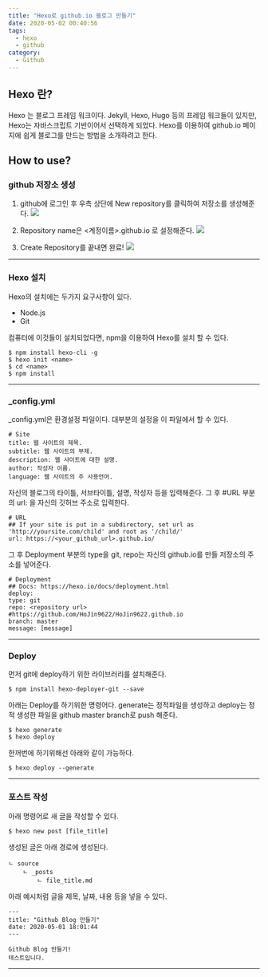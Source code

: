 ```yaml
---
title: "Hexo로 github.io 블로그 만들기"
date: 2020-05-02 00:40:56
tags:
  - hexo
  - github
category:
  - Github
---
```


<h2>Hexo 란?</h2>

Hexo 는 블로그 프레임 워크이다.
Jekyll, Hexo, Hugo 등의 프레임 워크들이 있지만, Hexo는 자바스크립트 기반이어서 선택하게 되었다.
Hexo를 이용하여 github.io 페이지에 쉽게 블로그를 만드는 방법을 소개하려고 한다.

<h2>How to use?</h2>

<h3>github 저장소 생성</h3>

1. github에 로그인 후 우측 상단에 New repository를 클릭하여 저장소를 생성해준다.
   <img src="http://drive.google.com/uc?export=view&id=1NT1Rfytub32UKZqOdN8MV4brDVrdWrTR" />

2. Repository name은 <계정이름>.github.io 로 설정해준다.
   <img src="http://drive.google.com/uc?export=view&id=1FqcbGS4cpqQZsWB3YKhR_kr0ezOzQJjx" />

3. Create Repository를 끝내면 완료!
   <img src="http://drive.google.com/uc?export=view&id=1fhxqctrI5Z3MaxinNcuifc0xLshQ7R0l" />

---

<h3>Hexo 설치</h3>

Hexo의 설치에는 두가지 요구사항이 있다.

<ul>
    <li>Node.js</li>
    <li>Git</li>
</ul>
컴퓨터에 이것들이 설치되었다면, npm을 이용하여 Hexo를 설치 할 수 있다.

    $ npm install hexo-cli -g
    $ hexo init <name>
    $ cd <name>
    $ npm install

---

<h3>_config.yml</h3>

\_config.yml은 환경설정 파일이다.
대부분의 설정을 이 파일에서 할 수 있다.

    # Site
    title: 웹 사이트의 제목.
    subtitle: 웹 사이트의 부제.
    description: 웹 사이트에 대한 설명.
    author: 작성자 이름.
    language: 웹 사이트의 주 사용언어.

자신의 블로그의 타이틀, 서브타이틀, 설명, 작성자 등을 입력해준다.
그 후 #URL 부분의 url: 을 자신의 깃허브 주소로 입력한다.

    # URL
    ## If your site is put in a subdirectory, set url as 'http://yoursite.com/child' and root as '/child/'
    url: https://<your_github_url>.github.io/

그 후 Deployment 부분의 type을 git, repo는 자신의 github.io를 만들 저장소의 주소를 넣어준다.

    # Deployment
    ## Docs: https://hexo.io/docs/deployment.html
    deploy:
    type: git
    repo: <repository url> #https://github.com/HoJin9622/HoJin9622.github.io
    branch: master
    message: [message]

---

<h3>Deploy</h3>

먼저 git에 deploy하기 위한 라이브러리를 설치해준다.

    $ npm install hexo-deployer-git --save

아래는 Deploy를 하기위한 명령어다.
generate는 정적파일을 생성하고
deploy는 정적 생성한 파일을 github master branch로 push 해준다.

    $ hexo generate
    $ hexo deploy

한꺼번에 하기위해선 아래와 같이 가능하다.

    $ hexo deploy --generate

---

<h3>포스트 작성</h3>

아래 명령어로 새 글을 작성할 수 있다.

    $ hexo new post [file_title]

생성된 글은 아래 경로에 생성된다.

    ㄴ source
        ㄴ _posts
            ㄴ file_title.md

아래 예시처럼 글을 제목, 날짜, 내용 등을 넣을 수 있다.

    ---
    title: "Github Blog 만들기"
    date: 2020-05-01 18:01:44
    ---

    Github Blog 만들기!
    테스트입니다.

---
